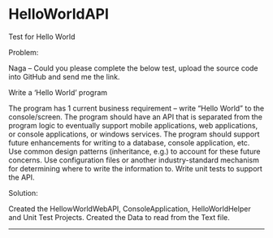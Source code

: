 # HelloWorldAPI
Test for Hello World

Problem:

Naga – Could you  please complete the below test,  upload the source code into GitHub and send me the link.

Write a ‘Hello World’ program

The program has 1 current business requirement – write “Hello World” to the console/screen.
The program should have an API that is separated from the program logic to eventually support mobile applications, web applications, or console applications, or windows services.
The program should support future enhancements for writing to a database, console application, etc.
Use common design patterns (inheritance, e.g.) to account for these future concerns.
Use configuration files or another industry-standard mechanism for determining where to write the information to.
 Write unit tests to support the API.


Solution:

Created the HellowWorldWebAPI, ConsoleApplication, HelloWorldHelper and Unit Test Projects.
Created the Data to read from the Text file.

-----------------------------------------------------------------------------------------------------------

